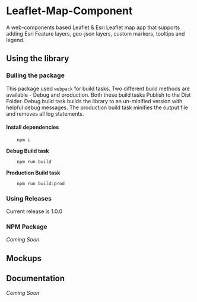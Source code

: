 # Leaflet-Map-Component

A web-components based Leaflet & Esri Leaflet map app that supports adding Esri Feature layers, geo-json layers, custom markers, tooltips and legend.


## Using the library

### Builing the package
This package used `webpack` for build tasks. Two different build methods are available - Debug and production. Both these build tasks Publish to the Dist Folder.
Debug build task builds the library to an un-minified version with helpful debug messages. The production build task minifies the output file and removes all log statements.

#### Install dependencies 
```
    npm i
```

**Debug Build task**
```
    npm run build
```
**Production Build task**
```
    npm run build:prod
```

### Using Releases
Current release is 1.0.0


### NPM Package

*Coming Soon*


## Mockups



## Documentation

*Coming Soon*